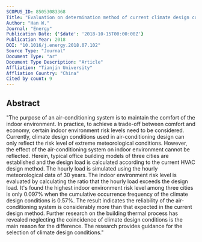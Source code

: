 ```yaml
---
SCOPUS_ID: 85053083368
Title: "Evaluation on determination method of current climate design conditions in China based on indoor thermal environment risk level"
Author: "Han W."
Journal: "Energy"
Publication Date: {'$date': '2018-10-15T00:00:00Z'}
Publication Year: 2018
DOI: "10.1016/j.energy.2018.07.102"
Source Type: "Journal"
Document Type: "ar"
Document Type Description: "Article"
Affliation: "Tianjin University"
Affliation Country: "China"
Cited by count: 9
---
```


## Abstract
"The purpose of an air-conditioning system is to maintain the comfort of the indoor environment. In practice, to achieve a trade-off between comfort and economy, certain indoor environment risk levels need to be considered. Currently, climate design conditions used in air-conditioning design can only reflect the risk level of extreme meteorological conditions. However, the effect of the air-conditioning system on indoor environment cannot be reflected. Herein, typical office building models of three cities are established and the design load is calculated according to the current HVAC design method. The hourly load is simulated using the hourly meteorological data of 30 years. The indoor environment risk level is evaluated by calculating the ratio that the hourly load exceeds the design load. It's found the highest indoor environment risk level among three cities is only 0.097% when the cumulative occurrence frequency of the climate design conditions is 0.57%. The result indicates the reliability of the air-conditioning system is considerably more than that expected in the current design method. Further research on the building thermal process has revealed neglecting the coincidence of climate design conditions is the main reason for the difference. The research provides guidance for the selection of climate design conditions."
